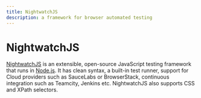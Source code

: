 ```yaml
---
title: NightwatchJS
description: a framework for browser automated testing
---
```


# NightwatchJS

[NightwatchJS](http://nightwatchjs.org/) is an extensible, open-source JavaScript testing framework that runs in [Node.js](/_glossary/NODEJS.md). It has clean syntax, a built-in test runner, support for Cloud providers such as SauceLabs or BrowserStack, continuous integration such as Teamcity, Jenkins etc. NightwatchJS also supports CSS and XPath selectors.
